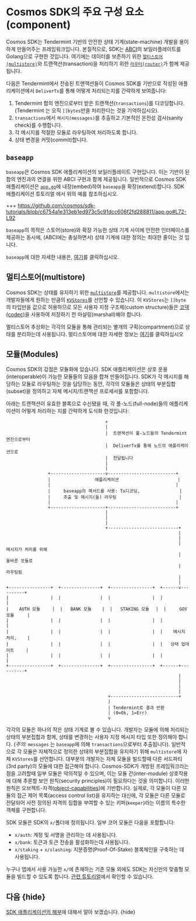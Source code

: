 <!--
order: 4
-->

# Cosmos SDK의 주요 구성 요소(component)

Cosmos SDK는 Tendermint 기반의 안전한 상태 기계(state-machine) 개발을 용이하게 만들어주는 프레임워크입니다. 본질적으로, SDK는 [ABCI](./sdk-app-architecture.md#abci)의 보일러플레이트를 Golang으로 구현한 것입니다. 여기에는 데이터를 보존하기 위한 [`멀티스토어(multistore)`](../core/store.md#multistore)와 트랜잭션(transaction)을 처리하기 위한 [`라우터(router)`](../core/baseapp.md#routing)가 함께 제공됩니다.

다음은 Tendermint에서 전송된 트랜잭션들이 Cosmos SDK를 기반으로 작성된 애플리케이션에서 `DeliverTx`를 통해 어떻게 처리되는지를 간략하게 보여줍니다:

1. Tendermint 합의 엔진으로부터 받은 트랜잭션(`transactions`)를 디코딩합니다. (Tendermint 는 오직 `[]bytes`만을 처리한다는 것을 기억하십시오).
2. `transactions`에서 `메시지(messages)`를 추출하고 기본적인 온전성 검사(sanity check)를 수행합니다.
3. 각 메시지를 적절한 모듈로 라우팅하여 처리하도록 합니다.
4. 상태 변경을 커밋(commit)합니다.

## `baseapp`

`baseapp`은 Cosmos SDK 애플리케이션의 보일러플레이트 구현입니다. 이는 기반이 된 합의 엔진과의 연결을 위한 ABCI 구현과 함께 제공됩니다. 일반적으로 Cosmos SDK 애플리케이션은 [`app.go`](../basics/app-anatomy.md#코어-애플리케이션-파일)에 내장(embed)하여 `baseapp`을 확장(extend)합니다. SDK 애플리케이션 튜토리얼 에서 위의 예를 참조하십시오.

+++ https://github.com/cosmos/sdk-tutorials/blob/c6754a1e313eb1ed973c5c91dcc606f2fd288811/app.go#L72-L92

`baseapp`의 목적은 스토어(store)와 확장 가능한 상태 기계 사이에 안전한 인터페이스를 제공하는 동시에, (ABCI에는 충실하면서) 상태 기계에 대한 정의는 최대한 줄이는 것 입니다.

`baseapp`에 대한 자세한 내용은, [여기](../core/baseapp.md)를 클릭하십시오.

## 멀티스토어(multistore)

Cosmos SDK는 상태를 유지하기 위한 [`multistore`](../core/store.md#multistore)를 제공합니다. `multistore`에서는 개발자들에게 원하는 만큼의 [`KVStores`](../core/store.md#base-layer-kvstores)를 선언할 수 있습니다. 이 `KVStores`는 `[]byte`의 타입만을 값으로 허용하므로 모든 사용자 지정 구조체(custom structure)들은 [코덱(codec)](../core/encoding.md)을 사용하여 저장하기 전 마샬링(marshall)해야 합니다.

멀티스토어 추상화는 각각의 모듈을 통해 관리되는 별개의 구획(compartment)으로 상태를 분리하는데 사용됩니다. 멀티스토어에 대한 자세한 정보는 [여기](../core/store.md#multistore)를 클릭하십시오

## 모듈(Modules)

Cosmos SDK의 강점은 모듈화에 있습니다. SDK 애플리케이션은 상호 운용(interoperable)이 가능한 모듈들의 모음을 합쳐 만들어집니다. SDK가 각 메시지를 해당하는 모듈로 라우팅하는 것을 담당하는 동안, 각각의 모듈들은 상태의 부분집합(subset)을 정의하고 자체 메시지/트랜잭션 프로세서를 포함합니다.

아래는 트랜잭션이 유효한 블록으로 수신됐을 때, 각 풀-노드(full-node)들의 애플리케이션이 어떻게 처리하는 지를 간략하게 도식화 한것입니다:

```
                                      +
                                      |
                                      |  트랜잭션이 풀-노드들의 Tendermint 엔진으로부터
                                      |  DeliverTx를 통해 노드의 애플리케이션으로
                                      |  전달됩니다
                                      |
                                      |
                +---------------------v--------------------------+
                |                 애플리케이션                     ㅤ|
                |                                                |
                |     baseapp의 메서드를 사용: Tx디코딩,         ㅤㅤㅤㅤ|
                |     추출 및 메시지(들) 라우팅                        |
                |                                                |
                +---------------------+--------------------------+
                                      |
                                      |
                                      |
                                      +---------------------------+
                                                                  |
                                                                  |
                                                                  |  메시지가 처리를 위해
                                                                  |  올바른 모듈로
                                                                  |  라우팅됨
                                                                  |
                                                                  |
+----------------+  +---------------+  +----------------+  +------v----------+
|                |  |               |  |                |  |                 |
|    AUTH 모듈ㅤㅤㅤ|  |   BANK 모듈    |  |ㅤㅤSTAKING 모듈 ㅤ|  |     GOV 모듈     |
|                |  |               |  |                |  |                 |
|                |  |               |  |                |  |    메시지 처리, ㅤㅤ|
|                |  |               |  |                |  |   상태 업데이트   ㅤ|
|                |  |               |  |                |  |                 |
+----------------+  +---------------+  +----------------+  +------+----------+
                                                                  |
                                                                  |
                                                                  |
                                                                  |
                                       +--------------------------+
                                       |
                                       | Tendermint로 결과 반환
                                       | (0=Ok, 1=Err)
                                       v
```

각각의 모듈은 하나의 작은 상태 기계로 볼 수 있습니다. 개발자는 모듈에 의해 처리되는 상태의 부분집합과 함께, 상태를 변경하는 사용자 지정 메시지 타입 또한 정의해야 합니다. (*주의:* `messages` 는 `baseapp`에 의해 `transactions`으로부터 추출됩니다). 일반적으로 각 모듈은 자체적으로 정의한 상태의 부분집합을 유지하기 위해 `multistore`에 자체 `KVStores`를 선언합니다. 대부분의 개발자는 자체 모듈을 빌드할때 다른 서드파티(3rd party)의 모듈에 대한 접근해야 합니다. Cosmos-SDK가 개방된 프레임워크라는 점을 고려할때 일부 모듈은 악의적일 수 있으며, 이는 모듈 간(inter-module) 상호작용에 대해 추론할 보안 원칙(security principles)이 필요하다는 것을 의미합니다. 이러한 원칙은 오브젝트-자격([object-capabilities](../core/ocap.md))에 기반합니다. 실제로, 각 모듈이 다른 모듈의 접근 제어 목록(access control list)을 유지하는 대신에, 각 모듈은 다른 모듈로 전달되어 사전 정의된 자격의 집합을 부여할 수 있는 키퍼(`keeper`)라는 이름의 특수한 객체를 구현합니다.

SDK 모듈은 SDK의 `x/`폴더에 정의됩니다. 일부 코어 모듈은 다음을 포함합니다:

- `x/auth`: 계정 및 서명을 관리하는 데 사용됩니다.
- `x/bank`: 토큰과 토큰 전송을 활성화하는데 사용됩니다.
- `x/staking` + `x/slashing`: 지분증명(Proof-Of-Stake) 블록체인을 구축하는 데 사용됩니다.

누구나 앱에서 사용 가능한 `x/`에 존재하는 기존 모듈 외에도 SDK는 자신만의 맞춤형 모듈을 빌드할 수 있도록 합니다. [관련 튜토리얼](https://cosmos.network/docs/tutorial/keeper.html)에서 확인할 수 있습니다.

## 다음 {hide}

[SDK 애플리케이션의 해부](../basics/app-anatomy.md)에 대해서 알아 보겠습니다. {hide}
